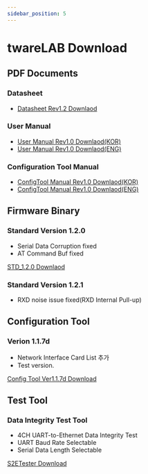 ```yaml
---
sidebar_position: 5
---
```

# twareLAB Download

## PDF Documents
### Datasheet
- [Datasheet Rev1.2 Downlaod](./download_folder/TW100xx%20Datasheet-Rev1.2.pdf)

### User Manual
- [User Manual Rev1.0 Downlaod(KOR)](./download_folder/TW100xx%20User%20Manual-Rev1.0.pdf)
- [User Manual Rev1.0 Downlaod(ENG)](./download_folder/TW100xx%20User%20Manual_Rev1.0.eng.pdf)

### Configuration Tool Manual
- [ConfigTool Manual Rev1.0 Downlaod(KOR)](./download_folder/TW100xx_Configuraion_Tool_Manual-Rev1.0.pdf)
- [ConfigTool Manual Rev1.0 Downlaod(ENG)](./download_folder/TW100xx_Configuraion_Tool_Manual-Rev1.0.eng.pdf)

## Firmware Binary
### Standard Version 1.2.0
- Serial Data Corruption fixed
- AT Command Buf fixed

[STD_1.2.0 Downlaod](./download_folder/TW100_STD_1.2.0_ConfigTool_676f3e63.zip)

### Standard Version 1.2.1
- RXD noise issue fixed(RXD Internal Pull-up)


## Configuration Tool
### Verion 1.1.7d
- Network Interface Card List 추가
- Test version. 

[Config Tool Ver1.1.7d Download](./download_folder/twarelab_config_1.1.7d.zip)

## Test Tool
### Data Integrity Test Tool
- 4CH UART-to-Ethernet Data Integrity Test
- UART Baud Rate Selectable
- Serial Data Length Selectable

[S2ETester Download](./download_folder/twareLAB_S2E_Tester.zip)